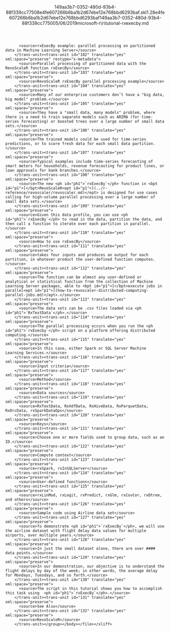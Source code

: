 <?xml version="1.0"?><xliff version="1.2" xmlns="urn:oasis:names:tc:xliff:document:1.2" xmlns:xsi="http://www.w3.org/2001/XMLSchema-instance" xsi:schemaLocation="urn:oasis:names:tc:xliff:document:1.2 xliff-core-1.2-transitional.xsd"><file datatype="xml" original="tutorial-rxexecby.md" source-language="en-US" target-language="en-US"><header><tool tool-id="mdxliff" tool-name="mdxliff" tool-version="1.0-1931010" tool-company="Microsoft" /><xliffext:skl_file_name xmlns:xliffext="urn:microsoft:content:schema:xliffextensions">149aa3b7-0352-480d-93b4-88f339cc77508e4fe607266b6ba1b2d67ebe12e768bbd6293baf.skl</xliffext:skl_file_name><xliffext:version xmlns:xliffext="urn:microsoft:content:schema:xliffextensions">1.2</xliffext:version><xliffext:ms.openlocfilehash xmlns:xliffext="urn:microsoft:content:schema:xliffextensions">8e4fe607266b6ba1b2d67ebe12e768bbd6293baf</xliffext:ms.openlocfilehash><xliffext:ms.sourcegitcommit xmlns:xliffext="urn:microsoft:content:schema:xliffextensions">149aa3b7-0352-480d-93b4-88f339cc7750</xliffext:ms.sourcegitcommit><xliffext:ms.lasthandoff xmlns:xliffext="urn:microsoft:content:schema:xliffextensions">05/06/2019</xliffext:ms.lasthandoff><xliffext:ms.openlocfilepath xmlns:xliffext="urn:microsoft:content:schema:xliffextensions">microsoft-r\r\tutorial-rxexecby.md</xliffext:ms.openlocfilepath></header><body><group id="content" extype="content"><trans-unit id="101" translate="yes" xml:space="preserve" restype="x-metadata">
          <source>rxExecBy example: parallel processing on partitioned data in Machine Learning Server</source>
        </trans-unit><trans-unit id="102" translate="yes" xml:space="preserve" restype="x-metadata">
          <source>Parallel processing of partitioned data with the RevoScaleR function rxExecBy</source>
        </trans-unit><trans-unit id="103" translate="yes" xml:space="preserve">
          <source>RevoScaleR rxExecBy parallel processing example</source>
        </trans-unit><trans-unit id="104" translate="yes" xml:space="preserve">
          <source>Many of our enterprise customers don’t have a "big data, big model" problem.</source>
        </trans-unit><trans-unit id="105" translate="yes" xml:space="preserve">
          <source>They have a "small data, many models" problem, where there is a need to train separate models such as ARIMA (for time-series forecasting) or boosted trees over a large number of small data sets.</source>
        </trans-unit><trans-unit id="106" translate="yes" xml:space="preserve">
          <source>The trained models could be used for time-series predictions, or to score fresh data for each small data partition.</source>
        </trans-unit><trans-unit id="107" translate="yes" xml:space="preserve">
          <source>Typical examples include time-series forecasting of smart meters for households, revenue forecasting for product lines, or loan approvals for bank branches.</source>
        </trans-unit><trans-unit id="108" translate="yes" xml:space="preserve">
          <source>The new <ph id="ph1">`rxExecBy`</ph> function in <bpt id="p1">[</bpt>RevoScaleR<ept id="p1">](../r-reference/revoscaler/revoscaler.md)</ept> is designed for use cases calling for high-volume parallel processing over a large number of small data sets.</source>
        </trans-unit><trans-unit id="109" translate="yes" xml:space="preserve">
          <source>Given this data profile, you can use <ph id="ph1">`rxExecBy`</ph> to read in the data, partition the data, and then call a function to iterate over each partition in parallel.</source>
        </trans-unit><trans-unit id="110" translate="yes" xml:space="preserve">
          <source>How to use rxExecBy</source>
        </trans-unit><trans-unit id="111" translate="yes" xml:space="preserve">
          <source>takes four inputs and produces an output for each partition, in whatever product the user-defined function computes.</source>
        </trans-unit><trans-unit id="112" translate="yes" xml:space="preserve">
          <source>The function can be almost any user-defined or analytical or statistical function from the collection of Machine Learning Server packages, able to <bpt id="p1">[</bpt>execute jobs in parallel<ept id="p1">](how-to-revoscaler-distributed-computing-parallel-jobs.md)</ept>.</source>
        </trans-unit><trans-unit id="113" translate="yes" xml:space="preserve">
          <source>The data sets can be .csv files loaded via <ph id="ph1">`RxTextData`</ph>.</source>
        </trans-unit><trans-unit id="114" translate="yes" xml:space="preserve">
          <source>The parallel processing occurs when you run the <ph id="ph1">`rxExecby`</ph> script on a platform offering distributed computing.</source>
        </trans-unit><trans-unit id="115" translate="yes" xml:space="preserve">
          <source>In this case, either Spark or SQL Server Machine Learning Services.</source>
        </trans-unit><trans-unit id="116" translate="yes" xml:space="preserve">
          <source>Input criteria</source>
        </trans-unit><trans-unit id="117" translate="yes" xml:space="preserve">
          <source>Method</source>
        </trans-unit><trans-unit id="118" translate="yes" xml:space="preserve">
          <source>Data sources</source>
        </trans-unit><trans-unit id="119" translate="yes" xml:space="preserve">
          <source>RxTextData, RxXdfData, RxHiveData, RxParquetData, RxOrcData, rxSparkDataOps</source>
        </trans-unit><trans-unit id="120" translate="yes" xml:space="preserve">
          <source>Keys</source>
        </trans-unit><trans-unit id="121" translate="yes" xml:space="preserve">
          <source>Choose one or more fields used to group data, such as an ID.</source>
        </trans-unit><trans-unit id="122" translate="yes" xml:space="preserve">
          <source>Compute context</source>
        </trans-unit><trans-unit id="123" translate="yes" xml:space="preserve">
          <source>rxSpark, rxInSQLServer</source>
        </trans-unit><trans-unit id="124" translate="yes" xml:space="preserve">
          <source>User-defined functions</source>
        </trans-unit><trans-unit id="125" translate="yes" xml:space="preserve">
          <source>rxLinMod, rxLogit, rxPredict, rxGlm, rxCovCor, rxDtree, and others</source>
        </trans-unit><trans-unit id="126" translate="yes" xml:space="preserve">
          <source>Sample code using Airline data set</source>
        </trans-unit><trans-unit id="127" translate="yes" xml:space="preserve">
          <source>To demonstrate <ph id="ph1">`rxExecBy`</ph>, we will use the airline dataset with flight delay data values for multiple airports, over multiple years.</source>
        </trans-unit><trans-unit id="128" translate="yes" xml:space="preserve">
          <source>In just the small dataset alone, there are over #### data points.</source>
        </trans-unit><trans-unit id="129" translate="yes" xml:space="preserve">
          <source>In our demonstration, our objective is to understand the flight delays by day of the week; in other words, the average delay for Mondays, Tuesdays, and so forth.</source>
        </trans-unit><trans-unit id="130" translate="yes" xml:space="preserve">
          <source>The script in this tutorial shows you how to accomplish this task using  <ph id="ph1">`rxExecBy`</ph>.</source>
        </trans-unit><trans-unit id="131" translate="yes" xml:space="preserve">
          <source>See Also</source>
        </trans-unit><trans-unit id="132" translate="yes" xml:space="preserve">
          <source>RevoScaleR</source>
        </trans-unit></group></body></file></xliff>